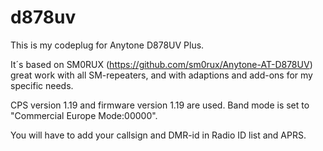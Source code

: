 # d878uv
This is my codeplug for Anytone D878UV Plus.

It´s based on SM0RUX (https://github.com/sm0rux/Anytone-AT-D878UV) great work with all SM-repeaters, and with adaptions and add-ons for my specific needs.

CPS version 1.19 and firmware version 1.19 are used.
Band mode is set to "Commercial Europe Mode:00000".

You will have to add your callsign and DMR-id in Radio ID list and APRS.
